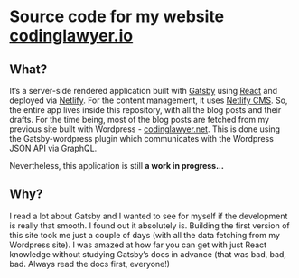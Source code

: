 # Source code for my website [codinglawyer.io](https://www.codinglawyer.io/)

## What?

It’s a server-side rendered application built with [Gatsby](https://www.gatsbyjs.org/) using [React](https://reactjs.org/) and deployed via [Netlify](https://www.netlify.com/). For the content management, it uses [Netlify CMS](https://www.netlifycms.org/). So, the entire app lives inside this repository, with all the blog posts and their drafts.
For the time being, most of the blog posts are fetched from my previous site built with Wordpress - [codinglawyer.net](https://codinglawyer.net/). This is done using the Gatsby-wordpress plugin which communicates with the Wordpress JSON API via GraphQL.

Nevertheless, this application is still **a work in progress...**

## Why?

I read a lot about Gatsby and I wanted to see for myself if the development is really that smooth. I found out it absolutely is. Building the first version of this site took me just a couple of days (with all the data fetching from my Wordpress site). I was amazed at how far you can get with just React knowledge without studying Gatsby’s docs in advance (that was bad, bad, bad. Always read the docs first, everyone!)
